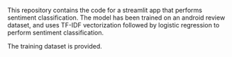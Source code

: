 This repository contains the code for a streamlit app that performs sentiment classification. The model has been trained on an android review dataset, and uses TF-IDF vectorization followed by logistic regression to perform sentiment classification.

The training dataset is provided.
